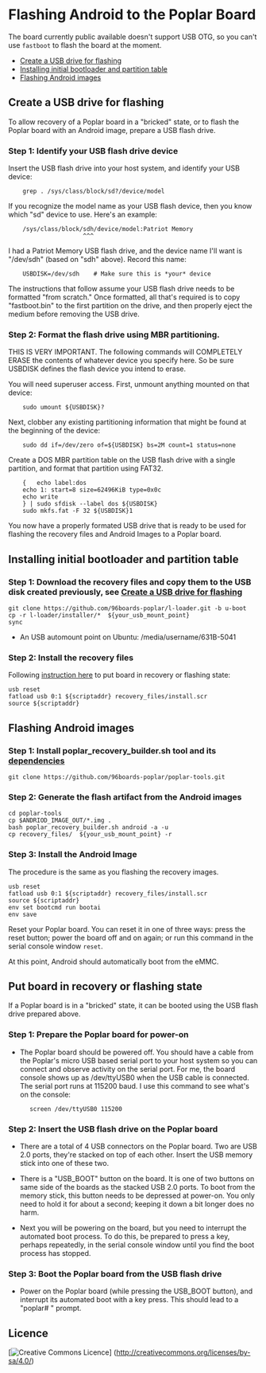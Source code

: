 # Flashing Android to the Poplar Board

The board currently public available doesn't support USB OTG, so you can't use `fastboot` to flash the board at the moment.

- [Create a USB drive for flashing](#create-a-USB-drive-for-flashing)
- [Installing initial bootloader and partition table](#installing-initial-bootloader-and-partition-table)
- [Flashing Android images](#flashing-android-images)

## Create a USB drive for flashing

To allow recovery of a Poplar board in a "bricked" state, or to flash the Poplar board with an Android image,  prepare a USB flash drive.

### Step 1: Identify your USB flash drive device

  Insert the USB flash drive into your host system, and identify
  your USB device:

```shell
    grep . /sys/class/block/sd?/device/model
```
  If you recognize the model name as your USB flash device, then
  you know which "sd" device to use.  Here's an example:

```shell
    /sys/class/block/sdh/device/model:Patriot Memory
                     ^^^
```
  I had a Patriot Memory USB flash drive, and the device name
  I'll want is "/dev/sdh" (based on "sdh" above).  Record this name:

```shell
    USBDISK=/dev/sdh    # Make sure this is *your* device
```

  The instructions that follow assume your USB flash drive needs to be
  formatted "from scratch."  Once formatted, all that's required is to
  copy "fastboot.bin" to the first partition on the drive, and then
  properly eject the medium before removing the USB drive.

### Step 2: Format the flash drive using MBR partitioning.

  THIS IS VERY IMPORTANT.  The following commands will COMPLETELY
  ERASE the contents of whatever device you specify here.  So be
  sure USBDISK defines the flash device you intend to erase.

  You will need superuser access.  First, unmount anything mounted
  on that device:

```shell
    sudo umount ${USBDISK}?
```

  Next, clobber any existing partitioning information that might be
  found at the beginning of the device:

```
    sudo dd if=/dev/zero of=${USBDISK} bs=2M count=1 status=none
```

  Create a DOS MBR partition table on the USB flash drive with a
  single partition, and format that partition using FAT32.

```shell
    {   echo label:dos
    echo 1: start=8 size=62496KiB type=0x0c
    echo write
    } | sudo sfdisk --label dos ${USBDISK}
    sudo mkfs.fat -F 32 ${USBDISK}1
```

You now have a properly formated USB drive that is ready to be used for flashing the recovery files and Android Images to a Poplar board.

## Installing initial bootloader and partition table

### Step 1: Download the recovery files and copy them to the USB disk created previously, see [Create a USB drive for flashing](ANDROID-Flash.md#create-a-USB-drive-for-flashing)

```
git clone https://github.com/96boards-poplar/l-loader.git -b u-boot
cp -r l-loader/installer/*  ${your_usb_mount_point}
sync
```

* An USB automount point on Ubuntu: /media/username/631B-5041

### Step 2: Install the recovery files

Following [instruction here](#put-board-in-recovery-or-flashing-state) to put board in recovery or flashing state:

```
usb reset
fatload usb 0:1 ${scriptaddr} recovery_files/install.scr
source ${scriptaddr}
```

## Flashing Android images

### Step 1: Install poplar_recovery_builder.sh tool and its [dependencies](https://github.com/96boards-poplar/poplar-tools/blob/master/README.md)

```
git clone https://github.com/96boards-poplar/poplar-tools.git
```

### Step 2: Generate the flash artifact from the Android images

```
cd poplar-tools
cp $ANDRIOD_IMAGE_OUT/*.img .
bash poplar_recovery_builder.sh android -a -u
cp recovery_files/  ${your_usb_mount_point} -r
```

### Step 3: Install the Android Image

The procedure is the same as you flashing the recovery images.

```
usb reset
fatload usb 0:1 ${scriptaddr} recovery_files/install.scr
source ${scriptaddr}
env set bootcmd run bootai
env save
```

Reset your Poplar board.  You can reset it in one of three ways: press the reset button; power the board off and on again; or run this command in the serial console window `reset`.

At this point, Android should automatically boot from the eMMC.

## Put board in recovery or flashing state

  If a Poplar board is in a "bricked" state, it can be booted using
  the USB flash drive prepared above.

### Step 1: Prepare the Poplar board for power-on

- The Poplar board should be powered off.  You should have a cable
  from the Poplar's micro USB based serial port to your host
  system so you can connect and observe activity on the serial port.
  For me, the board console shows up as /dev/ttyUSB0 when the USB
  cable is connected.  The serial port runs at 115200 baud.  I use
  this command to see what's on the console:

```shell
      screen /dev/ttyUSB0 115200
```

### Step 2: Insert the USB flash drive on the Poplar board

- There are a total of 4 USB connectors on the Poplar board.  Two
  are USB 2.0 ports, they're stacked on top of each other.  Insert
  the USB memory stick into one of these two.

- There is a "USB_BOOT" button on the board.  It is one of two
  buttons on same side of the boards as the stacked USB 2.0 ports.
  To boot from the memory stick, this button needs to be depressed
  at power-on.  You only need to hold it for about a second;
  keeping it down a bit longer does no harm.

- Next you will be powering on the board, but you need to interrupt
  the automated boot process.  To do this, be prepared to press a
  key, perhaps repeatedly, in the serial console window until you
  find the boot process has stopped.

### Step 3: Boot the Poplar board from the USB flash drive

- Power on the Poplar board (while pressing the USB_BOOT button),
  and interrupt its automated boot with a key press.  This should
  lead to a "poplar# " prompt.

## Licence

[![Creative Commons Licence](https://licensebuttons.net/l/by-sa/4.0/88x31.png)] (http://creativecommons.org/licenses/by-sa/4.0/)